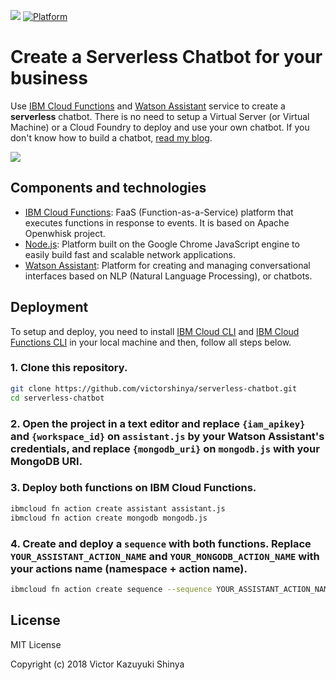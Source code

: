 [![](https://img.shields.io/badge/IBM%20Cloud-powered-blue.svg)](https://bluemix.net)
[![Platform](https://img.shields.io/badge/platform-nodejs-lightgrey.svg?style=flat)](https://developer.ibm.com/node/)

# Create a Serverless Chatbot for your business

Use [IBM Cloud Functions](https://www.ibm.com/cloud/functions) and [Watson Assistant](https://www.ibm.com/cloud/watson-assistant-2/) service to create a **serverless** chatbot. There is no need to setup a Virtual Server (or Virtual Machine) or a Cloud Foundry to deploy and use your own chatbot. If you don't know how to build a chatbot, [read my blog](https://medium.com/ibmdeveloperbr/watson-assistant-como-criar-o-seu-chatbot-usando-skills-e-assistants-755b4677984b/).

![](https://github.com/victorshinya/serverless-chatbot/blob/master/doc/source/images/architecture.jpg)

## Components and technologies

* [IBM Cloud Functions](https://cloud.ibm.com/openwhisk): FaaS (Function-as-a-Service) platform that executes functions in response to events. It is based on Apache Openwhisk project.
* [Node.js](https://developer.ibm.com/?s=node): Platform built on the Google Chrome JavaScript engine to easily build fast and scalable network applications.
* [Watson Assistant](https://cloud.ibm.com/catalog/services/watson-assistant-formerly-conversation): Platform for creating and managing conversational interfaces based on NLP (Natural Language Processing), or chatbots.

## Deployment

To setup and deploy, you need to install [IBM Cloud CLI](https://cloud.ibm.com/docs/cli/reference/ibmcloud/download_cli.html#install_use) and [IBM Cloud Functions CLI](https://cloud.ibm.com/openwhisk/learn/cli) in your local machine and then, follow all steps below.

### 1. Clone this repository.

```sh
git clone https://github.com/victorshinya/serverless-chatbot.git
cd serverless-chatbot
```

### 2. Open the project in a text editor and replace `{iam_apikey}` and `{workspace_id}` on `assistant.js` by your Watson Assistant's credentials, and replace `{mongodb_uri}` on `mongodb.js` with your MongoDB URI.

### 3. Deploy both functions on IBM Cloud Functions.

```sh
ibmcloud fn action create assistant assistant.js
ibmcloud fn action create mongodb mongodb.js
```

### 4. Create and deploy a `sequence` with both functions. Replace `YOUR_ASSISTANT_ACTION_NAME` and `YOUR_MONGODB_ACTION_NAME` with your actions name (namespace + action name).

```sh
ibmcloud fn action create sequence --sequence YOUR_ASSISTANT_ACTION_NAME, YOUR_MONGODB_ACTION_NAME
```

## License

MIT License

Copyright (c) 2018 Victor Kazuyuki Shinya
